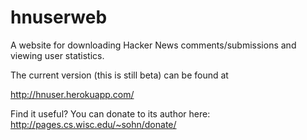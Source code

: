 # hnuserweb

A website for downloading Hacker News comments/submissions and viewing user statistics.

The current version (this is still beta) can be found at 

http://hnuser.herokuapp.com/


Find it useful?  You can donate to its author here: http://pages.cs.wisc.edu/~sohn/donate/
